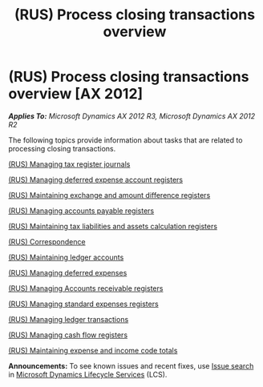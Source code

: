 ﻿---
title: (RUS) Process closing transactions overview
TOCTitle: (RUS) Process closing transactions overview
ms:assetid: d4544fc0-a63b-470e-a6e8-4c6ab1929e41
ms:mtpsurl: https://technet.microsoft.com/en-us/library/JJ711655(v=AX.60)
ms:contentKeyID: 49387979
ms.date: 04/18/2014
mtps_version: v=AX.60
---

# (RUS) Process closing transactions overview [AX 2012]


_**Applies To:** Microsoft Dynamics AX 2012 R3, Microsoft Dynamics AX 2012 R2_

The following topics provide information about tasks that are related to processing closing transactions.

[(RUS) Managing tax register journals](rus-managing-tax-register-journals.md)

[(RUS) Managing deferred expense account registers](rus-managing-deferred-expense-account-registers.md)

[(RUS) Maintaining exchange and amount difference registers](rus-maintaining-exchange-and-amount-difference-registers.md)

[(RUS) Managing accounts payable registers](rus-managing-accounts-payable-registers.md)

[(RUS) Maintaining tax liabilities and assets calculation registers](rus-maintaining-tax-liabilities-and-assets-calculation-registers.md)

[(RUS) Correspondence](rus-correspondence.md)

[(RUS) Maintaining ledger accounts](rus-maintaining-ledger-accounts.md)

[(RUS) Managing deferred expenses](rus-managing-deferred-expenses.md)

[(RUS) Managing Accounts receivable registers](rus-managing-accounts-receivable-registers.md)

[(RUS) Managing standard expenses registers](rus-managing-standard-expenses-registers.md)

[(RUS) Managing ledger transactions](rus-managing-ledger-transactions.md)

[(RUS) Managing cash flow registers](rus-managing-cash-flow-registers.md)

[(RUS) Maintaining expense and income code totals](rus-maintaining-expense-and-income-code-totals.md)

  
**Announcements:** To see known issues and recent fixes, use [Issue search](http://go.microsoft.com/fwlink/?linkid=389258) in [Microsoft Dynamics Lifecycle Services](http://go.microsoft.com/fwlink/?linkid=306505) (LCS).


